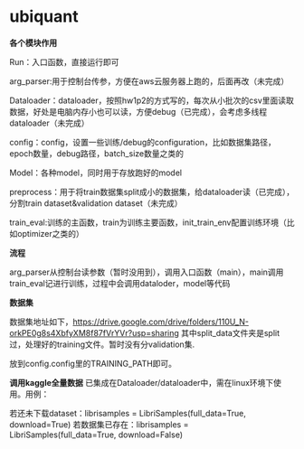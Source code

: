 # ubiquant

**各个模块作用**

Run：入口函数，直接运行即可 

arg_parser:用于控制台传参，方便在aws云服务器上跑的，后面再改（未完成）

Dataloader：dataloader，按照hw1p2的方式写的，每次从小批次的csv里面读取数据，好处是电脑内存小也可以读，方便debug（已完成），会考虑多线程dataloader（未完成）

config：config，设置一些训练/debug的configuration，比如数据集路径，epoch数量，debug路径，batch_size数量之类的

Model：各种model，同时用于存放跑好的model

preprocess：用于将train数据集split成小的数据集，给dataloader读（已完成），分割train dataset&validation dataset（未完成）

train_eval:训练的主函数，train为训练主要函数，init_train_env配置训练环境（比如optimizer之类的）

**流程**

arg_parser从控制台读参数（暂时没用到），调用入口函数（main），main调用train_eval记进行训练，过程中会调用dataloder，model等代码

**数据集**

数据集地址如下，https://drive.google.com/drive/folders/110U_N-orkPE0g8s4XbfyXM8f87fVrYVr?usp=sharing
其中split_data文件夹是split过，处理好的training文件。暂时没有分validation集.

放到config.config里的TRAINING_PATH即可。

**调用kaggle全量数据**
已集成在Dataloader/dataloader中，需在linux环境下使用。用例：

若还未下载dataset：librisamples = LibriSamples(full_data=True, download=True)
若数据集已存在：librisamples = LibriSamples(full_data=True, download=False)

